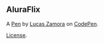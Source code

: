 AluraFlix
---------


A [Pen](https://codepen.io/lucas-zamora/pen/JjEXqRO) by [Lucas Zamora](https://codepen.io/lucas-zamora) on [CodePen](https://codepen.io).

[License](https://codepen.io/lucas-zamora/pen/JjEXqRO/license).